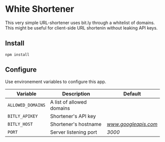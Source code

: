 # White Shortener

This very simple URL-shortener uses bit.ly through a whitelist of domains. This might be useful for client-side URL shortenin without leaking API keys.

## Install

```
npm install
```

## Configure

Use environement variables to configure this app.


Variable | Description | Default
--- | --- | ---
`ALLOWED_DOMAINS` | A list of allowed domains |
`BITLY_APIKEY` | Shortener's API key |
`BITLY_HOST` | Shortener's hostname | *www.googleapis.com*
`PORT` | Server listening port | *3000*
